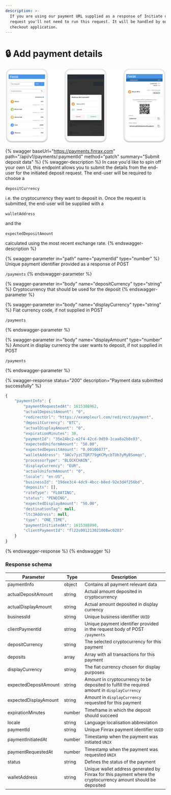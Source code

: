 ```yaml
---
description: >-
  If you are using our payment URL supplied as a response of Initiate deposit
  request you'll not need to run this request. It will be handled by our hosted
  checkout application.
---
```


# 🔒 Add payment details

![](<../../.gitbook/assets/Component 81.png>)

{% swagger baseUrl="https://payments.finrax.com" path="/api/v1/payments/:paymentId" method="patch" summary="Submit deposit data" %}
{% swagger-description %}
In case you'd like to spin off your own UI, this endpoint allows you to submit the details from the end-user for the initiated deposit request. The end-user will be required to choose a 

`depositCurrency`

 i.e. the cryptocurrency they want to deposit in. Once the request is submitted, the end-user will be supplied with a 

`walletAddress`

 and the 

`expectedDepositAmount`

 calculated using the most recent exchange rate.
{% endswagger-description %}

{% swagger-parameter in="path" name="paymentId" type="number" %}
Unique payment identifier provided as a response of POST 

`/payments`
{% endswagger-parameter %}

{% swagger-parameter in="body" name="depositCurrency" type="string" %}
Cryptocurrency that should be used for the deposit
{% endswagger-parameter %}

{% swagger-parameter in="body" name="displayCurrency" type="string" %}
Fiat currency code, if not supplied in POST 

`/payments`

 
{% endswagger-parameter %}

{% swagger-parameter in="body" name="displayAmount" type="number" %}
Amount in display currency the user wants to deposit, if not supplied in POST

`/payments`

 
{% endswagger-parameter %}

{% swagger-response status="200" description="Payment data submitted successfully" %}
```javascript
{
    "paymentInfo": {
        "paymentRequestedAt": 1615388962,
        "actualDepositAmount": "0",
        "redirectUrl": "https://exampleurl.com/redirect/payment",
        "depositCurrency": "BTC",
        "actualDisplayAmount": "0",
        "expirationMinutes": 30,
        "paymentId": "35e24bc2-e2f4-42cd-9d59-1caa8a2b8c03",
        "expectedUniformAmount": "50.00",
        "expectedDepositAmount": "0.00106077",
        "walletAddress": "3ACv7yzCTQR779gKCMycbTUb3yMyBSomqo",
        "processorType": "BLOCKCHAIN",
        "displayCurrency": "EUR",
        "actualUniformAmount": "0",
        "locale": "en-US",
        "businessId": "19dee3c4-4dc9-4bcc-b8ed-92e3d4f256bd",
        "deposits": [],
        "rateType": "FLOATING",
        "status": "PENDING",
        "expectedDisplayAmount": "50.00",
        "destinationTag": null,
        "ltc3Address": null,
        "type": "ONE_TIME",
        "paymentInitiatedAt": 1615388890,
        "clientPaymentId": "fl22s001213021008wc0203"
    }
}
```
{% endswagger-response %}
{% endswagger %}

### Response schema

| Parameter             | Type   | Description                                                                                                    |
| --------------------- | ------ | -------------------------------------------------------------------------------------------------------------- |
| paymentInfo           | object | Contains all payment relevant data                                                                             |
| actualDepositAmount   | string | Actual amount deposited in cryptocurrency                                                                      |
| actualDisplayAmount   | string | Actual amount deposited in display currency                                                                    |
| businessId            | string | Unique business identifier `UUID`                                                                              |
| clientPaymentId       | string | Unique payment identifier provided in the request body of POST `/payments`                                     |
| depositCurrency       | string | The selected cryptocurrency for this payment                                                                   |
| deposits              | array  | Array with all transactions for this payment                                                                   |
| displayCurrency       | string | The fiat currency chosen for display purposes                                                                  |
| expectedDepositAmount | string | Amount in cryptocurrency to be deposited to fulfill the required amount in `displayCurrency`                   |
| expectedDisplayAmount | string | Amount in `displayCurrency `requested for this payment                                                         |
| expirationMinutes     | number | Timeframe in which the deposit should succeed                                                                  |
| locale                | string | Language localisation abbreviation                                                                             |
| paymentId             | string | Unique Finrax payment identifier `UUID`                                                                        |
| paymentInitiatedAt    | number | Timestamp when the payment was initiated `UNIX`                                                                |
| paymentRequestedAt    | number | Timestamp when the payment was requested `UNIX`                                                                |
| status                | string | Defines the status of the payment                                                                              |
| walletAddress         | string | Unique wallet address generated by Finrax for this payment where the cryptocurrency amount should be deposited |

